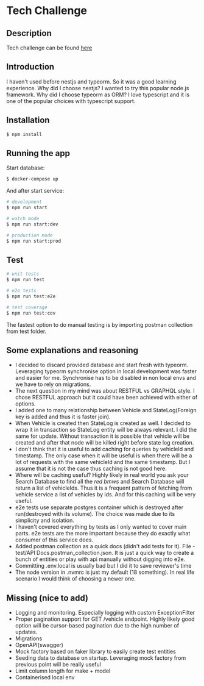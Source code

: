 # Tech Challenge

## Description

Tech challenge can be found [here](https://motorway.notion.site/Senior-Backend-Engineer-Tech-Challenge-6e59f0edc5d942b0a591a2b1aa248b3f)

## Introduction

I haven't used before nestjs and typeorm. So it was a good learning experience.
Why did I choose nestjs? I wanted to try this popular node.js framework.
Why did I choose typeorm as ORM? I love typescript and it is one of the popular choices with typescript support.

## Installation

```bash
$ npm install
```

## Running the app

Start database:

```bash
$ docker-compose up
```

And after start service:

```bash
# development
$ npm run start

# watch mode
$ npm run start:dev

# production mode
$ npm run start:prod
```

## Test

```bash
# unit tests
$ npm run test

# e2e tests
$ npm run test:e2e

# test coverage
$ npm run test:cov
```

The fastest option to do manual testing is by importing postman collection from test folder.

## Some explanations and reasoning

- I decided to discard provided database and start fresh with typeorm. Leveraging typeorm synchronise option in local development was faster and easier for me. Synchronise has to be disabled in non local envs and we have to rely on migrations.
- The next question in my mind was about RESTFUL vs GRAPHQL style. I chose RESTFUL approach but it could have been achieved with either of options.
- I added one to many relationship between Vehicle and StateLog(Foreign key is added and thus it is faster join).
- When Vehicle is created then StateLog is created as well. I decided to wrap it in transaction so StateLog entity will be always relevant. I did the same for update. Without transaction it is possible that vehicle will be created and after that node will be killed right before state log creation.
- I don't think that it is useful to add caching for queries by vehicleId and timestamp. The only case when it will be useful is when there will be a lot of requests with the same vehicleId and the same timestamp. But I assume that it is not the case thus caching is not good here.
- Where will be caching useful? Highly likely in real world you ask your Search Database to find all the _red bmws_ and Search Database will return a list of vehicleIds. Thus it is a frequent pattern of fetching from vehicle service a list of vehicles by ids. And for this caching will be very useful.
- e2e tests use separate postgres container which is destroyed after run(destroyed with its volume). The choice was made due to its simplicity and isolation.
- I haven't covered everything by tests as I only wanted to cover main parts. e2e tests are the more important because they do exactly what consumer of this service does.
- Added postman collection as a quick docs (didn't add tests for it). File - test/API Docs.postman_collection.json. It is just a quick way to create a bunch of entities or play with api manually without digging into e2e.
- Committing .env.local is usually bad but I did it to save reviewer's time
- The node version in .nvmrc is just my default (18 something). In real life scenario I would think of choosing a newer one.

## Missing (nice to add)

- Logging and monitoring. Especially logging with custom ExceptionFilter
- Proper pagination support for GET /vehicle endpoint. Highly likely good option will be cursor-based pagination due to the high number of updates.
- Migrations
- OpenAPI(swagger)
- Mock factory based on faker library to easily create test entities
- Seeding data to database on startup. Leveraging mock factory from previous point will be really useful
- Limit column length for make + model
- Containerised local env
